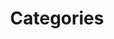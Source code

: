 ---
title: Categories
partenaire:
- nom: "Ville de Montigny"
  image: "img/logo_montigny_white.svg"
- nom: "FFBad"
  image: "img/logo_ffbad_white.svg"
- nom: "Larde"
  image: "img/larde_white.svg"
- nom: "Comité 78"
  image: "img/comite78_white.svg"
- nom: "LIFB"
  image: "img/logo_lifb.png"
---